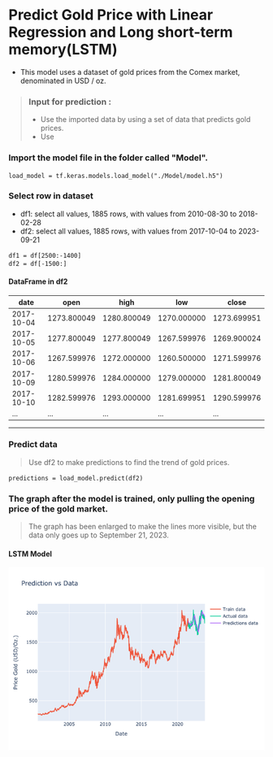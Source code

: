 # Predict Gold Price with Linear Regression and Long short-term memory(LSTM)
- This model uses a dataset of gold prices from the Comex market, denominated in USD / oz.

>### Input for prediction :
>- Use the imported data by using a set of data that predicts gold prices.
>- Use

### Import the model file in the folder called "Model".
```
load_model = tf.keras.models.load_model("./Model/model.h5")
```
### Select row in dataset
- df1: select all values, 1885 rows, with values from 2010-08-30 to 2018-02-28
- df2: select all values, 1885 rows, with values from 2017-10-04 to 2023-09-21
```
df1 = df[2500:-1400]
df2 = df[-1500:]
```

#### DataFrame in df2

|date|open|high|low|close|
|----|----|----|---|-----|
|2017-10-04|	1273.800049|	1280.800049|	1270.000000	|1273.699951|
|2017-10-05|	1277.800049|	1277.800049|	1267.599976	|1269.900024|
|2017-10-06|	1267.599976|	1272.000000|	1260.500000	|1271.599976|
|2017-10-09|	1280.599976|	1284.000000|	1279.000000	|1281.800049|
|2017-10-10|	1282.599976|	1293.000000|	1281.699951	|1290.599976|
|...|	...|	...|	...|	...|
------------------------------------------------------------------


### Predict data
> Use df2 to make predictions to find the trend of gold prices.
```
predictions = load_model.predict(df2)
```
### The graph after the model is trained, only pulling the opening price of the gold market.
> The graph has been enlarged to make the lines more visible, but the data only goes up to September 21, 2023.
> 
#### LSTM Model

![](Graph/Graph_open(LSTM).png)







